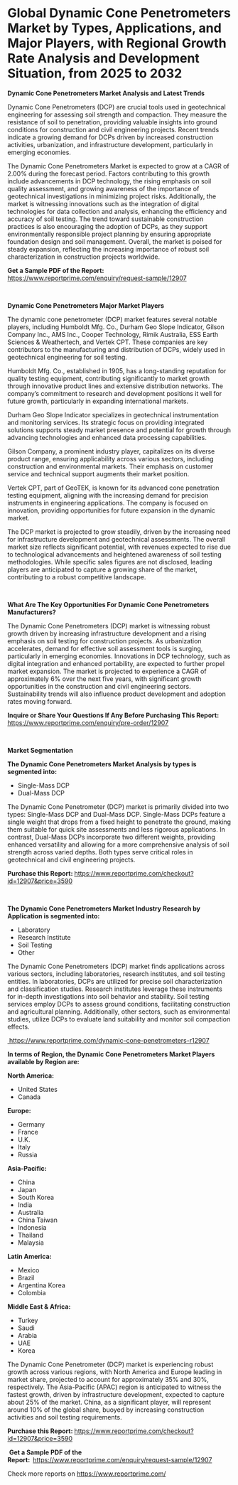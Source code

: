 <p><h1>Global Dynamic Cone Penetrometers Market by Types, Applications, and Major Players, with Regional Growth Rate Analysis and Development Situation, from 2025 to 2032</h1></p><p><strong>Dynamic Cone Penetrometers Market Analysis and Latest Trends</strong></p>
<p><p>Dynamic Cone Penetrometers (DCP) are crucial tools used in geotechnical engineering for assessing soil strength and compaction. They measure the resistance of soil to penetration, providing valuable insights into ground conditions for construction and civil engineering projects. Recent trends indicate a growing demand for DCPs driven by increased construction activities, urbanization, and infrastructure development, particularly in emerging economies.</p><p>The Dynamic Cone Penetrometers Market is expected to grow at a CAGR of 2.00% during the forecast period. Factors contributing to this growth include advancements in DCP technology, the rising emphasis on soil quality assessment, and growing awareness of the importance of geotechnical investigations in minimizing project risks. Additionally, the market is witnessing innovations such as the integration of digital technologies for data collection and analysis, enhancing the efficiency and accuracy of soil testing. The trend toward sustainable construction practices is also encouraging the adoption of DCPs, as they support environmentally responsible project planning by ensuring appropriate foundation design and soil management. Overall, the market is poised for steady expansion, reflecting the increasing importance of robust soil characterization in construction projects worldwide.</p></p>
<p><strong>Get a Sample PDF of the Report:&nbsp;</strong> <a href="https://www.reportprime.com/enquiry/request-sample/12907?utm_campaign=2471&utm_medium=2&utm_source=Github&utm_content=ia&utm_term=19032025&utm_id=dynamic-cone-penetrometers">https://www.reportprime.com/enquiry/request-sample/12907</a></p>
<p>&nbsp;</p>
<p><strong>Dynamic Cone Penetrometers Major Market Players</strong></p>
<p><p>The dynamic cone penetrometer (DCP) market features several notable players, including Humboldt Mfg. Co., Durham Geo Slope Indicator, Gilson Company Inc., AMS Inc., Cooper Technology, Rimik Australia, ESS Earth Sciences & Weathertech, and Vertek CPT. These companies are key contributors to the manufacturing and distribution of DCPs, widely used in geotechnical engineering for soil testing.</p><p>Humboldt Mfg. Co., established in 1905, has a long-standing reputation for quality testing equipment, contributing significantly to market growth through innovative product lines and extensive distribution networks. The company’s commitment to research and development positions it well for future growth, particularly in expanding international markets.</p><p>Durham Geo Slope Indicator specializes in geotechnical instrumentation and monitoring services. Its strategic focus on providing integrated solutions supports steady market presence and potential for growth through advancing technologies and enhanced data processing capabilities.</p><p>Gilson Company, a prominent industry player, capitalizes on its diverse product range, ensuring applicability across various sectors, including construction and environmental markets. Their emphasis on customer service and technical support augments their market position.</p><p>Vertek CPT, part of GeoTEK, is known for its advanced cone penetration testing equipment, aligning with the increasing demand for precision instruments in engineering applications. The company is focused on innovation, providing opportunities for future expansion in the dynamic market.</p><p>The DCP market is projected to grow steadily, driven by the increasing need for infrastructure development and geotechnical assessments. The overall market size reflects significant potential, with revenues expected to rise due to technological advancements and heightened awareness of soil testing methodologies. While specific sales figures are not disclosed, leading players are anticipated to capture a growing share of the market, contributing to a robust competitive landscape.</p></p>
<p>&nbsp;</p>
<p><strong>What Are The Key Opportunities For Dynamic Cone Penetrometers Manufacturers?</strong></p>
<p><p>The Dynamic Cone Penetrometers (DCP) market is witnessing robust growth driven by increasing infrastructure development and a rising emphasis on soil testing for construction projects. As urbanization accelerates, demand for effective soil assessment tools is surging, particularly in emerging economies. Innovations in DCP technology, such as digital integration and enhanced portability, are expected to further propel market expansion. The market is projected to experience a CAGR of approximately 6% over the next five years, with significant growth opportunities in the construction and civil engineering sectors. Sustainability trends will also influence product development and adoption rates moving forward.</p></p>
<p><strong>Inquire or Share Your Questions If Any Before Purchasing This Report:</strong> <a href="https://www.reportprime.com/enquiry/pre-order/12907?utm_campaign=2471&utm_medium=2&utm_source=Github&utm_content=ia&utm_term=19032025&utm_id=dynamic-cone-penetrometers">https://www.reportprime.com/enquiry/pre-order/12907</a></p>
<p>&nbsp;</p>
<p><strong>Market Segmentation</strong></p>
<p><strong>The Dynamic Cone Penetrometers Market Analysis by types is segmented into:</strong></p>
<p><ul><li>Single-Mass DCP</li><li>Dual-Mass DCP</li></ul></p>
<p><p>The Dynamic Cone Penetrometer (DCP) market is primarily divided into two types: Single-Mass DCP and Dual-Mass DCP. Single-Mass DCPs feature a single weight that drops from a fixed height to penetrate the ground, making them suitable for quick site assessments and less rigorous applications. In contrast, Dual-Mass DCPs incorporate two different weights, providing enhanced versatility and allowing for a more comprehensive analysis of soil strength across varied depths. Both types serve critical roles in geotechnical and civil engineering projects.</p></p>
<p><strong>Purchase this Report:&nbsp;</strong><a href="https://www.reportprime.com/checkout?id=12907&price=3590&utm_campaign=2471&utm_medium=2&utm_source=Github&utm_content=ia&utm_term=19032025&utm_id=dynamic-cone-penetrometers">https://www.reportprime.com/checkout?id=12907&price=3590</a></p>
<p>&nbsp;</p>
<p><strong>The Dynamic Cone Penetrometers Market Industry Research by Application is segmented into:</strong></p>
<p><ul><li>Laboratory</li><li>Research Institute</li><li>Soil Testing</li><li>Other</li></ul></p>
<p><p>The Dynamic Cone Penetrometers (DCP) market finds applications across various sectors, including laboratories, research institutes, and soil testing entities. In laboratories, DCPs are utilized for precise soil characterization and classification studies. Research institutes leverage these instruments for in-depth investigations into soil behavior and stability. Soil testing services employ DCPs to assess ground conditions, facilitating construction and agricultural planning. Additionally, other sectors, such as environmental studies, utilize DCPs to evaluate land suitability and monitor soil compaction effects.</p></p>
<p><a href="https://www.reportprime.com/dynamic-cone-penetrometers-r12907?utm_campaign=2471&utm_medium=2&utm_source=Github&utm_content=ia&utm_term=19032025&utm_id=dynamic-cone-penetrometers">&nbsp;https://www.reportprime.com/dynamic-cone-penetrometers-r12907</a></p>
<p><strong>In terms of Region, the Dynamic Cone Penetrometers Market Players available by Region are:</strong></p>
<p>
    <p> <strong> North America: </strong>
        <ul>
            <li>United States</li>
            <li>Canada</li>
        </ul>
        </p> 
    <p> <strong> Europe: </strong>
        <ul>
            <li>Germany</li>
            <li>France</li>
            <li>U.K.</li>
            <li>Italy</li>
            <li>Russia</li>
        </ul>
        </p> 
    <p> <strong> Asia-Pacific: </strong>
        <ul>
            <li>China</li>
            <li>Japan</li>
            <li>South Korea</li>
            <li>India</li>
            <li>Australia</li>
            <li>China Taiwan</li>
            <li>Indonesia</li>
            <li>Thailand</li>
            <li>Malaysia</li>
        </ul>
        </p> 
    <p> <strong> Latin America: </strong>
        <ul>
            <li>Mexico</li>
            <li>Brazil</li>
            <li>Argentina Korea</li>
            <li>Colombia</li>
        </ul>
        </p> 
    <p> <strong> Middle East & Africa: </strong>
        <ul>
            <li>Turkey</li>
            <li>Saudi</li>
            <li>Arabia</li>
            <li>UAE</li>
            <li>Korea</li>
        </ul>
    </p>
    </p>
<p><p>The Dynamic Cone Penetrometer (DCP) market is experiencing robust growth across various regions, with North America and Europe leading in market share, projected to account for approximately 35% and 30%, respectively. The Asia-Pacific (APAC) region is anticipated to witness the fastest growth, driven by infrastructure development, expected to capture about 25% of the market. China, as a significant player, will represent around 10% of the global share, buoyed by increasing construction activities and soil testing requirements.</p></p>
<p><strong>Purchase this Report: </strong><a href="https://www.reportprime.com/checkout?id=12907&price=3590&utm_campaign=2471&utm_medium=2&utm_source=Github&utm_content=ia&utm_term=19032025&utm_id=dynamic-cone-penetrometers">https://www.reportprime.com/checkout?id=12907&price=3590</a></p>
<p>&nbsp;<strong>Get a Sample PDF of the Report:&nbsp;&nbsp;</strong><a href="https://www.reportprime.com/enquiry/request-sample/12907?utm_campaign=2471&utm_medium=2&utm_source=Github&utm_content=ia&utm_term=19032025&utm_id=dynamic-cone-penetrometers">https://www.reportprime.com/enquiry/request-sample/12907</a></p>
<p><strong></strong></p>
<p>Check more reports on <a href="https://www.reportprime.com/?utm_campaign=2471&utm_medium=2&utm_source=Github&utm_content=ia&utm_term=19032025&utm_id=dynamic-cone-penetrometers">https://www.reportprime.com/</a></p>
